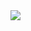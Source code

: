 


<img src="https://github-readme-stats.vercel.app/api?username=noobfast&theme=algolia&count_private=true&show_icons=true" />
</div>













